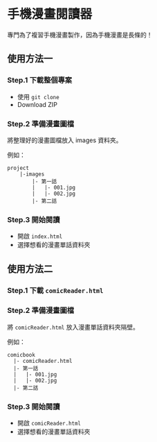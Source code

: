 # 手機漫畫閱讀器

專門為了複習手機漫畫製作，因為手機漫畫是長條的！

## 使用方法一
### Step.1 下載整個專案
* 使用 `git clone`
* Download ZIP

### Step.2 準備漫畫圖檔
將整理好的漫畫圖檔放入 images 資料夾。

例如：
```
project
    |-images
        |- 第一話
        |   |- 001.jpg
        |   |- 002.jpg
        |- 第二話
```

### Step.3 開始閱讀
* 開啟 `index.html`
* 選擇想看的漫畫單話資料夾


## 使用方法二
### Step.1 下載 `comicReader.html`

### Step.2 準備漫畫圖檔
將 `comicReader.html` 放入漫畫單話資料夾隔壁。

例如：
```
comicbook
  |- comicReader.html
  |- 第一話
  |   |- 001.jpg
  |   |- 002.jpg
  |- 第二話
```

### Step.3 開始閱讀
* 開啟 `comicReader.html`
* 選擇想看的漫畫單話資料夾
